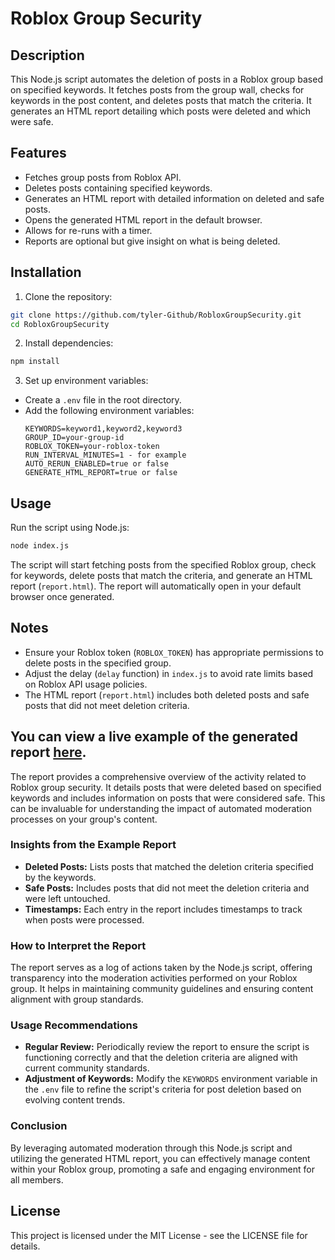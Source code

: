 # Roblox Group Security

## Description

This Node.js script automates the deletion of posts in a Roblox group based on specified keywords. It fetches posts from the group wall, checks for keywords in the post content, and deletes posts that match the criteria. It generates an HTML report detailing which posts were deleted and which were safe.

## Features

- Fetches group posts from Roblox API.
- Deletes posts containing specified keywords.
- Generates an HTML report with detailed information on deleted and safe posts.
- Opens the generated HTML report in the default browser.
- Allows for re-runs with a timer.
- Reports are optional but give insight on what is being deleted.

## Installation

1. Clone the repository:
```bash
git clone https://github.com/tyler-Github/RobloxGroupSecurity.git
cd RobloxGroupSecurity
```

2. Install dependencies:

```bash
npm install
```


3. Set up environment variables:
- Create a `.env` file in the root directory.
- Add the following environment variables:
  ```
  KEYWORDS=keyword1,keyword2,keyword3
  GROUP_ID=your-group-id
  ROBLOX_TOKEN=your-roblox-token
  RUN_INTERVAL_MINUTES=1 - for example
  AUTO_RERUN_ENABLED=true or false
  GENERATE_HTML_REPORT=true or false
  ```

## Usage

Run the script using Node.js:

```bash
node index.js
```


The script will start fetching posts from the specified Roblox group, check for keywords, delete posts that match the criteria, and generate an HTML report (`report.html`). The report will automatically open in your default browser once generated.

## Notes

- Ensure your Roblox token (`ROBLOX_TOKEN`) has appropriate permissions to delete posts in the specified group.
- Adjust the delay (`delay` function) in `index.js` to avoid rate limits based on Roblox API usage policies.
- The HTML report (`report.html`) includes both deleted posts and safe posts that did not meet deletion criteria.

## You can view a live example of the generated report [here](https://statify.vmgware.dev/api/public/report.html).

The report provides a comprehensive overview of the activity related to Roblox group security. It details posts that were deleted based on specified keywords and includes information on posts that were considered safe. This can be invaluable for understanding the impact of automated moderation processes on your group's content.

### Insights from the Example Report

- **Deleted Posts:** Lists posts that matched the deletion criteria specified by the keywords.
- **Safe Posts:** Includes posts that did not meet the deletion criteria and were left untouched.
- **Timestamps:** Each entry in the report includes timestamps to track when posts were processed.

### How to Interpret the Report

The report serves as a log of actions taken by the Node.js script, offering transparency into the moderation activities performed on your Roblox group. It helps in maintaining community guidelines and ensuring content alignment with group standards.

### Usage Recommendations

- **Regular Review:** Periodically review the report to ensure the script is functioning correctly and that the deletion criteria are aligned with current community standards.
- **Adjustment of Keywords:** Modify the `KEYWORDS` environment variable in the `.env` file to refine the script's criteria for post deletion based on evolving content trends.

### Conclusion

By leveraging automated moderation through this Node.js script and utilizing the generated HTML report, you can effectively manage content within your Roblox group, promoting a safe and engaging environment for all members.

## License

This project is licensed under the MIT License - see the LICENSE file for details.
